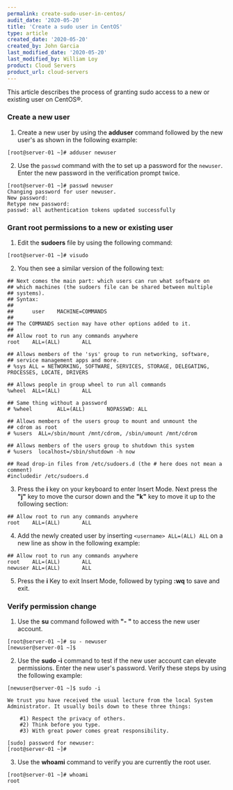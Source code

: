 ```yaml
---
permalink: create-sudo-user-in-centos/
audit_date: '2020-05-20'
title: 'Create a sudo user in CentOS'
type: article
created_date: '2020-05-20'
created_by: John Garcia
last_modified_date: '2020-05-20'
last_modified_by: William Loy
product: Cloud Servers
product_url: cloud-servers
---
```


This article describes the process of granting sudo access to a new or existing user on CentOS&reg;.

### Create a new user

1. Create a new user by using the **adduser** command followed by the new user's **<username>** as shown in the following example:

  ```
  [root@server-01 ~]# adduser newuser
  ```

2.  Use the `passwd` command with the **<username>**  to set up a password for the `newuser`. Enter the new password in the verification prompt twice.

  ```
  [root@server-01 ~]# passwd newuser
  Changing password for user newuser.
  New password:
  Retype new password:
  passwd: all authentication tokens updated successfully
  ```

### Grant root permissions to a new or existing user

1. Edit the **sudoers** file by using the following command:

  ```
  [root@server-01 ~]# visudo
  ```

2.  You then see a similar version of the following text:

  ```
  ## Next comes the main part: which users can run what software on
  ## which machines (the sudoers file can be shared between multiple
  ## systems).
  ## Syntax:
  ##
  ##      user    MACHINE=COMMANDS
  ##
  ## The COMMANDS section may have other options added to it.
  ##
  ## Allow root to run any commands anywhere
  root    ALL=(ALL)       ALL

  ## Allows members of the 'sys' group to run networking, software,
  ## service management apps and more.
  # %sys ALL = NETWORKING, SOFTWARE, SERVICES, STORAGE, DELEGATING, PROCESSES, LOCATE, DRIVERS

  ## Allows people in group wheel to run all commands
  %wheel  ALL=(ALL)       ALL

  ## Same thing without a password
  # %wheel        ALL=(ALL)       NOPASSWD: ALL

  ## Allows members of the users group to mount and unmount the
  ## cdrom as root
  # %users  ALL=/sbin/mount /mnt/cdrom, /sbin/umount /mnt/cdrom

  ## Allows members of the users group to shutdown this system
  # %users  localhost=/sbin/shutdown -h now

  ## Read drop-in files from /etc/sudoers.d (the # here does not mean a comment)
  #includedir /etc/sudoers.d

  ```

3. Press the **i** key on your keyboard to enter Insert Mode. Next press the **"j"** key to move the cursor down and the **"k"** key to move it up to the following section:

  ```
  ## Allow root to run any commands anywhere
  root    ALL=(ALL)       ALL
  ```

4.  Add the newly created user by inserting `<username> ALL=(ALL) ALL` on a new line as show in the following example:

  ```
  ## Allow root to run any commands anywhere
  root    ALL=(ALL)       ALL
  newuser ALL=(ALL)       ALL
  ```

5.  Press the **i** Key to exit Insert Mode, followed by typing **:wq** to save and exit.  

### Verify permission change

1. Use the **su** command followed with **"- <username>"** to access the new user account.

  ```
  [root@server-01 ~]# su - newuser
  [newuser@server-01 ~]$ 
  ```

2. Use the **sudo -i** command to test if the new user account can elevate permissions. Enter the new user's password. Verify these steps by using the following example:

  ```
  [newuser@server-01 ~]$ sudo -i

  We trust you have received the usual lecture from the local System
  Administrator. It usually boils down to these three things:

      #1) Respect the privacy of others.
      #2) Think before you type.
      #3) With great power comes great responsibility.

  [sudo] password for newuser:
  [root@server-01 ~]# 
  ```

3. Use the **whoami** command to verify you are currently the root user.

  ```
  [root@server-01 ~]# whoami
  root
  ```
